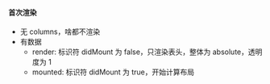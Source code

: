 #### 首次渲染

- 无 columns，啥都不渲染
- 有数据
  - render: 标识符 didMount 为 false，只渲染表头，整体为 absolute，透明度为 1
  - mounted: 标识符 didMount 为 true，开始计算布局
  
